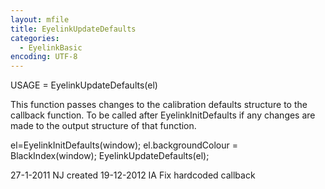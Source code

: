 ```yaml
---
layout: mfile
title: EyelinkUpdateDefaults
categories:
  - EyelinkBasic
encoding: UTF-8
---
```


USAGE = EyelinkUpdateDefaults(el)

This function passes changes to the calibration defaults structure
to the callback function. To be called after EyelinkInitDefaults if any
changes are made to the output structure of that function.

el=EyelinkInitDefaults(window);
el.backgroundColour = BlackIndex(window);
EyelinkUpdateDefaults(el);

27-1-2011 NJ created
19-12-2012 IA Fix hardcoded callback